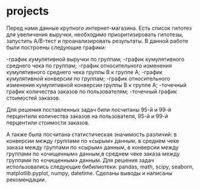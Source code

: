 # projects
Перед нами данные крупного интернет-магазина. Есть список гипотез для увеличения выручки, необходимо приоритизировать гипотезы, запустить A/B-тест и проанализировать результаты.
В данной работе были построены следующие графики:

 -график кумулятивной выручки по группам;
 -график кумулятивного среднего чека по группам;
 -график относительного изменения кумулятивного среднего чека группы B к группе A;
 -график кумулятивной конверсии по группам;
 -график относительного изменения кумулятивной конверсии группы B к группе A;
 -точечный график количества заказов по пользователям;
 -точечный график стоимостей заказов.
 
Для решения поставленных задач били посчитаны 95-й и 99-й перцентили количества заказов на пользователя, 95-й и 99-й перцентили стоимости заказов.

А также была посчитана статистическая значимость различий: в конверсии между группами по «сырым» данным, в среднем чеке заказа между группами по «сырым» данным, в конверсии между группами по «очищенным» данным,в среднем чеке заказа между группами по «очищенным» данным.
 Для решения задач использовались следующие бибилиотеки: pandas, math, scipy, seaborn, matplotlib.pyplot, numpy, datetime.
 Сделаны выводы и написаны рекомендации.
